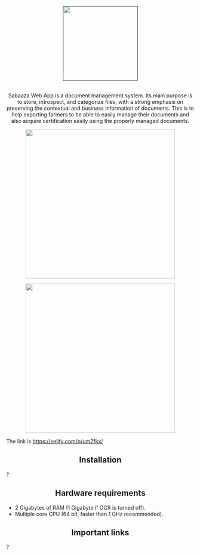 
<div align="center">
  <a href=>
    <img width="200" heigth="200" src=>
  </a>
  <br>
  <br>
  <p>
    Sabaaza Web App is a document management system. Its main purpose is to store,
    introspect, and categorize files, with a strong emphasis on preserving the
    contextual and business information of documents. This is to help exporting farmers to be able to easily manage their documents and also acquire certification easily using the properly managed documents.
  <p>

<p align="center">
    <img width="400" src=>
</p>

</div>


<p align="center">
    <a href="https://sellfy.com/p/um2fkx/">
        <img width="400" src=>
    </a>
</p>

The link is https://sellfy.com/p/um2fkx/

<h2 align="center">Installation</h2>

?

<h2 align="center">Hardware requirements</h2>

- 2 Gigabytes of RAM (1 Gigabyte if OCR is turned off).
- Multiple core CPU (64 bit, faster than 1 GHz recommended).

<h2 align="center">Important links</h2>

?
